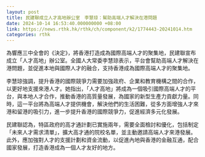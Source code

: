 ```yaml
---
layout: post
title: 民建聯成立人才高地辦公室　李慧琼：幫助高端人才解決在港問題
date: 2024-10-14 16:53:40.000000000 +08:00
link: https://news.rthk.hk/rthk/ch/component/k2/1774443-20241014.htm
categories: rthk
---
```


為響應三中全會的《決定》，將香港打造成為國際高端人才的聚集地，民建聯宣布成立「人才高地」辦公室。全國人大常委李慧琼表示，平台會幫助高端人才解決在港問題，並促進本地與國際人才的融合，支持香港成為國際高端人才的聚集地。

李慧琼強調，提升香港的國際競爭力需要加強政府、企業和教育機構之間的合作，以更好地支援來港人才。她指出，「人才高地」將成為一個吸引國際高端人才的平台，與本地人才合作，推動香港的高質量發展，為國家的新型生產力貢獻力量。同時，這一平台將為高端人才提供機會，解決他們的生活困難，從多方面增強人才來港和留港的吸引力，進一步提升香港的國際競爭力，促進經濟多元化發展。

民建聯認為，特區政府的高才通計劃已實施兩年，需要全面檢討和優化，包括制定「未來人才需求清單」，擴大高才通的院校名單，並主動邀請高端人才來港發展。此外，應加強對人才的支援計劃和資金流動，以促進內地與香港的金融互通，配合國家發展，打造香港成為一個人才友好的地方。
